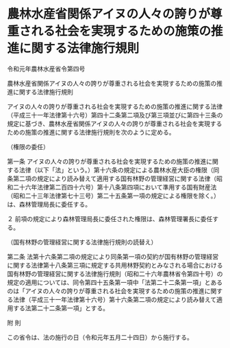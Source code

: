# 農林水産省関係アイヌの人々の誇りが尊重される社会を実現するための施策の推進に関する法律施行規則

令和元年農林水産省令第四号

農林水産省関係アイヌの人々の誇りが尊重される社会を実現するための施策の推進に関する法律施行規則

アイヌの人々の誇りが尊重される社会を実現するための施策の推進に関する法律（平成三十一年法律第十六号）第四十二条第二項及び第三項並びに第四十三条の規定に基づき、農林水産省関係アイヌの人々の誇りが尊重される社会を実現するための施策の推進に関する法律施行規則を次のように定める。

（権限の委任）

第一条 アイヌの人々の誇りが尊重される社会を実現するための施策の推進に関する法律（以下「法」という。）第十六条の規定による農林水産大臣の権限（同条第二項の規定により読み替えて適用する国有林野の管理経営に関する法律（昭和二十六年法律第二百四十六号）第十八条第四項において準用する国有財産法（昭和二十三年法律第七十三号）第二十五条第一項の規定による権限を除く。）は、森林管理局長に委任する。

２ 前項の規定により森林管理局長に委任された権限は、森林管理署長に委任する。

（国有林野の管理経営に関する法律施行規則の読替え）

第二条 法第十六条第二項の規定により同条第一項の契約が国有林野の管理経営に関する法律第十八条第三項に規定する共用林野契約とみなされる場合における国有林野の管理経営に関する法律施行規則（昭和二十六年農林省令第四十号）の規定の適用については、同令第四十五条第一項中「法第二十二条第一項」とあるのは「アイヌの人々の誇りが尊重される社会を実現するための施策の推進に関する法律（平成三十一年法律第十六号）第十六条第二項の規定により読み替えて適用する法第二十二条第一項」とする。

附 則

この省令は、法の施行の日（令和元年五月二十四日）から施行する。
